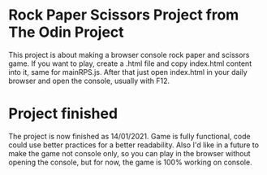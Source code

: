 # Rock Paper Scissors Project from The Odin Project

This project is about making a browser console rock paper and scissors game. If you want to play, create a .html file and copy index.html content into it, same for mainRPS.js. After that just open index.html in your daily browser and open the console, usually with F12.

# Project finished

The project is now finished as 14/01/2021. Game is fully functional, code could use better practices for a better readability. Also I'd like in a future to make the game not console only, so you can play in the browser without opening the console, but for now, the game is 100% working on console.
